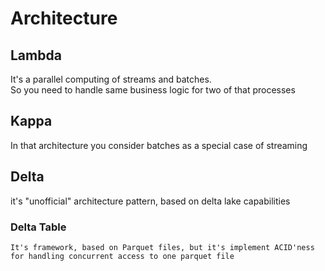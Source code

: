 # Architecture

## Lambda

It's a parallel computing of streams and batches.<br>
So you need to handle same business logic for two of that processes

## Kappa

In that architecture you consider batches as a special case of streaming

## Delta

it's "unofficial" architecture pattern, based on delta lake capabilities<br>

### Delta Table
	It's framework, based on Parquet files, but it's implement ACID'ness for handling concurrent access to one parquet file